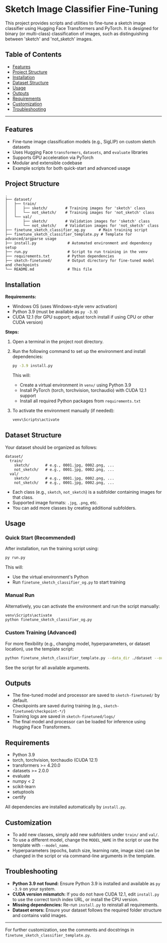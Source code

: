 # Sketch Image Classifier Fine-Tuning

This project provides scripts and utilities to fine-tune a sketch image classifier using Hugging Face Transformers and PyTorch. It is designed for binary (or multi-class) classification of images, such as distinguishing between 'sketch' and 'not_sketch' images.

## Table of Contents

- [Features](#features)
- [Project Structure](#project-structure)
- [Installation](#installation)
- [Dataset Structure](#dataset-structure)
- [Usage](#usage)
- [Outputs](#outputs)
- [Requirements](#requirements)
- [Customization](#customization)
- [Troubleshooting](#troubleshooting)

---

## Features

- Fine-tune image classification models (e.g., SigLIP) on custom sketch datasets
- Uses Hugging Face `transformers`, `datasets`, and `evaluate` libraries
- Supports GPU acceleration via PyTorch
- Modular and extensible codebase
- Example scripts for both quick-start and advanced usage

## Project Structure

```
.
├── dataset/
│   ├── train/
│   │   ├── sketch/        # Training images for 'sketch' class
│   │   └── not_sketch/    # Training images for 'not_sketch' class
│   └── val/
│       ├── sketch/        # Validation images for 'sketch' class
│       └── not_sketch/    # Validation images for 'not_sketch' class
├── finetune_sketch_classifier_og.py      # Main training script
├── finetune_sketch_classifier_template.py # Template for advanced/argparse usage
├── install.py              # Automated environment and dependency setup
├── run.py                  # Script to run training in the venv
├── requirements.txt        # Python dependencies
├── sketch-finetuned/       # Output directory for fine-tuned model and checkpoints
└── README.md               # This file
```

## Installation

**Requirements:**

- Windows OS (uses Windows-style venv activation)
- Python 3.9 (must be available as `py -3.9`)
- CUDA 12.1 (for GPU support; adjust torch install if using CPU or other CUDA version)

**Steps:**

1. Open a terminal in the project root directory.
2. Run the following command to set up the environment and install dependencies:

   ```sh
   py -3.9 install.py
   ```

   This will:

   - Create a virtual environment in `venv/` using Python 3.9
   - Install PyTorch (torch, torchvision, torchaudio) with CUDA 12.1 support
   - Install all required Python packages from `requirements.txt`

3. To activate the environment manually (if needed):
   ```sh
   venv\Scripts\activate
   ```

## Dataset Structure

Your dataset should be organized as follows:

```
dataset/
  train/
    sketch/       # e.g., 0001.jpg, 0002.png, ...
    not_sketch/   # e.g., 0001.jpg, 0002.png, ...
  val/
    sketch/       # e.g., 0001.jpg, 0002.png, ...
    not_sketch/   # e.g., 0001.jpg, 0002.png, ...
```

- Each class (e.g., `sketch`, `not_sketch`) is a subfolder containing images for that class.
- Supported image formats: `.jpg`, `.png`, etc.
- You can add more classes by creating additional subfolders.

## Usage

### Quick Start (Recommended)

After installation, run the training script using:

```sh
py run.py
```

This will:

- Use the virtual environment's Python
- Run `finetune_sketch_classifier_og.py` to start training

### Manual Run

Alternatively, you can activate the environment and run the script manually:

```sh
venv\Scripts\activate
python finetune_sketch_classifier_og.py
```

### Custom Training (Advanced)

For more flexibility (e.g., changing model, hyperparameters, or dataset location), use the template script:

```sh
python finetune_sketch_classifier_template.py --data_dir ./dataset --output_dir ./sketch-finetuned --model_name <pretrained-model-or-path> --epochs 4 --batch_size 8 --lr 4e-5 --image_size 224
```

See the script for all available arguments.

## Outputs

- The fine-tuned model and processor are saved to `sketch-finetuned/` by default.
- Checkpoints are saved during training (e.g., `sketch-finetuned/checkpoint-*/`)
- Training logs are saved in `sketch-finetuned/logs/`
- The final model and processor can be loaded for inference using Hugging Face Transformers.

## Requirements

- Python 3.9
- torch, torchvision, torchaudio (CUDA 12.1)
- transformers >= 4.20.0
- datasets >= 2.0.0
- evaluate
- numpy < 2
- scikit-learn
- setuptools
- certify

All dependencies are installed automatically by `install.py`.

## Customization

- To add new classes, simply add new subfolders under `train/` and `val/`.
- To use a different model, change the `MODEL_NAME` in the script or use the template with `--model_name`.
- Hyperparameters (epochs, batch size, learning rate, image size) can be changed in the script or via command-line arguments in the template.

## Troubleshooting

- **Python 3.9 not found:** Ensure Python 3.9 is installed and available as `py -3.9` on your system.
- **CUDA version mismatch:** If you do not have CUDA 12.1, edit `install.py` to use the correct torch index URL, or install the CPU version.
- **Missing dependencies:** Re-run `install.py` to reinstall all requirements.
- **Dataset errors:** Ensure your dataset follows the required folder structure and contains valid images.

---

For further customization, see the comments and docstrings in `finetune_sketch_classifier_template.py`.

